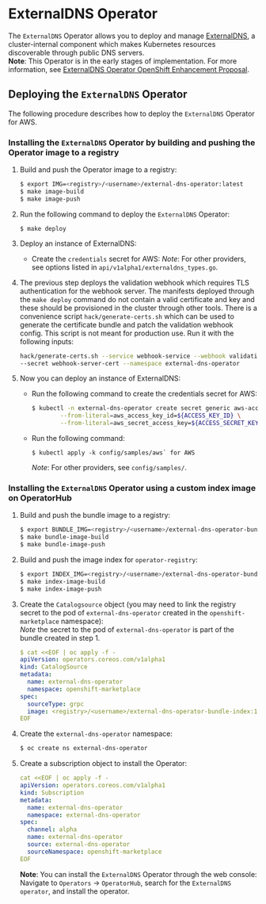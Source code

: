 # ExternalDNS Operator

The `ExternalDNS` Operator allows you to deploy and manage [ExternalDNS](https://github.com/kubernetes-sigs/external-dns), a cluster-internal component which makes Kubernetes resources discoverable through public DNS servers. \
**Note**: This Operator is in the early stages of implementation. For more information, see
[ExternalDNS Operator OpenShift Enhancement Proposal](https://github.com/openshift/enhancements/pull/786).

## Deploying the `ExternalDNS` Operator
The following procedure describes how to deploy the `ExternalDNS` Operator for AWS.

### Installing the `ExternalDNS` Operator by building and pushing the Operator image to a registry
1. Build and push the Operator image to a registry:
   ```sh
   $ export IMG=<registry>/<username>/external-dns-operator:latest
   $ make image-build
   $ make image-push
   ```
2. Run the following command to deploy the `ExternalDNS` Operator:
    ```
    $ make deploy
    ```
3. Deploy an instance of ExternalDNS:
    * Create the `credentials` secret for AWS:
       *Note*: For other providers, see options listed in `api/v1alpha1/externaldns_types.go`.

4. The previous step deploys the validation webhook which requires TLS authentication for the webhook server. The
   manifests deployed through the `make deploy` command do not contain a valid certificate and key and these should be 
   provisioned in the cluster through other tools. There is a convenience script `hack/generate-certs.sh` which can be
   used to generate the certificate bundle and patch the validation webhook config. This script is not meant for
   production use. Run it with the following inputs:
   ```bash
   hack/generate-certs.sh --service webhook-service --webhook validating-webhook-configuration \
   --secret webhook-server-cert --namespace external-dns-operator
   ```
5. Now you can deploy an instance of ExternalDNS:
    * Run the following command to create the credentials secret for AWS:
        ```bash
        $ kubectl -n external-dns-operator create secret generic aws-access-key \
                --from-literal=aws_access_key_id=${ACCESS_KEY_ID} \
                --from-literal=aws_secret_access_key=${ACCESS_SECRET_KEY}
        ```
      
    * Run the following command:
      ```
      $ kubectl apply -k config/samples/aws` for AWS    
      ```
       *Note*: For other providers, see `config/samples/`.


### Installing the `ExternalDNS` Operator using a custom index image on OperatorHub

1. Build and push the bundle image to a registry:
   ```sh
   $ export BUNDLE_IMG=<registry>/<username>/external-dns-operator-bundle:latest
   $ make bundle-image-build
   $ make bundle-image-push
   ```

2. Build and push the image index for `operator-registry`:
   ```sh
   $ export INDEX_IMG=<registry>/<username>/external-dns-operator-bundle-index:1.0.0
   $ make index-image-build
   $ make index-image-push
   ```

3. Create the `Catalogsource` object (you may need to link the registry secret to the pod of `external-dns-operator` created in the `openshift-marketplace` namespace): \
   *Note* the secret to the pod of `external-dns-operator` is part of the bundle created in step 1.
   ```yaml
   $ cat <<EOF | oc apply -f -
   apiVersion: operators.coreos.com/v1alpha1
   kind: CatalogSource
   metadata:
     name: external-dns-operator
     namespace: openshift-marketplace
   spec:
     sourceType: grpc
     image: <registry>/<username>/external-dns-operator-bundle-index:1.0.0
   EOF
   ```

4. Create the `external-dns-operator` namespace:
   ```sh
   $ oc create ns external-dns-operator
   ```
5. Create a subscription object to install the Operator:
    ```yaml
    cat <<EOF | oc apply -f -
    apiVersion: operators.coreos.com/v1alpha1
    kind: Subscription
    metadata:
      name: external-dns-operator
      namespace: external-dns-operator
    spec:
      channel: alpha
      name: external-dns-operator
      source: external-dns-operator
      sourceNamespace: openshift-marketplace
    EOF
    ```
    **Note**: You can install the `ExternalDNS` Operator through the web console: Navigate to  `Operators` -> `OperatorHub`, search for the `ExternalDNS operator`,  and install the operator.
